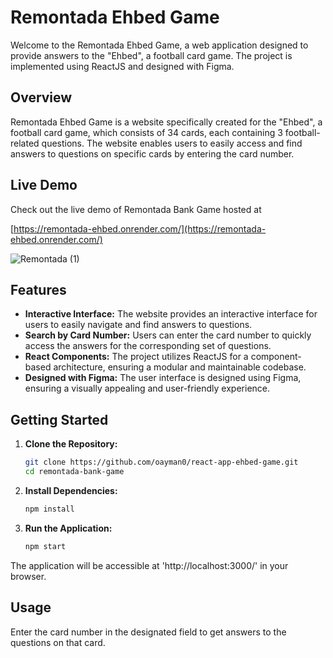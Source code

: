 # Remontada Ehbed Game

Welcome to the Remontada Ehbed Game, a web application designed to provide answers to the "Ehbed", a football card game. The project is implemented using ReactJS and designed with Figma.

## Overview

Remontada Ehbed Game is a website specifically created for the "Ehbed", a football card game, which consists of 34 cards, each containing 3 football-related questions. The website enables users to easily access and find answers to questions on specific cards by entering the card number.

## Live Demo

Check out the live demo of Remontada Bank Game hosted at

[https://remontada-ehbed.onrender.com/](https://remontada-ehbed.onrender.com/)

![Remontada (1)](https://github.com/oayman0/react-app-ehbed-game/assets/37955772/212626d8-97a5-4694-9ae9-c47c87c37d7a)




## Features

- **Interactive Interface:** The website provides an interactive interface for users to easily navigate and find answers to questions.
- **Search by Card Number:** Users can enter the card number to quickly access the answers for the corresponding set of questions.
- **React Components:** The project utilizes ReactJS for a component-based architecture, ensuring a modular and maintainable codebase.
- **Designed with Figma:** The user interface is designed using Figma, ensuring a visually appealing and user-friendly experience.

## Getting Started

1. **Clone the Repository:**
   ```bash
   git clone https://github.com/oayman0/react-app-ehbed-game.git
   cd remontada-bank-game
   
2. **Install Dependencies:**
   ```bash
   npm install
   
3. **Run the Application:**
   ```bash
   npm start
   
The application will be accessible at 'http://localhost:3000/' in your browser.

## Usage
Enter the card number in the designated field to get answers to the questions on that card.

